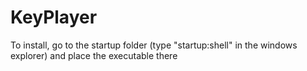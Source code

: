 # KeyPlayer

To install, go to the startup folder (type "startup:shell" in the windows explorer) and place the executable there
